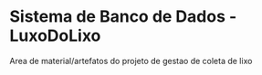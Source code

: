 # Sistema de Banco de Dados - LuxoDoLixo
Area de material/artefatos do projeto de gestao de coleta de lixo
